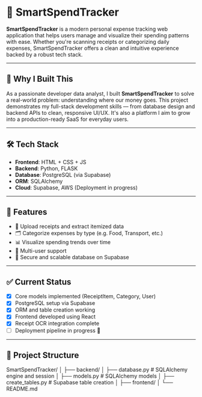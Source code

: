 # 💸 SmartSpendTracker

**SmartSpendTracker** is a modern personal expense tracking web application that helps users manage and visualize their spending patterns with ease. Whether you're scanning receipts or categorizing daily expenses, SmartSpendTracker offers a clean and intuitive experience backed by a robust tech stack.

---

## 🚀 Why I Built This

As a passionate developer data analyst, I built **SmartSpendTracker** to solve a real-world problem: understanding where our money goes. This project demonstrates my full-stack development skills — from database design and backend APIs to clean, responsive UI/UX. It's also a platform I aim to grow into a production-ready SaaS for everyday users.

---

## 🛠️ Tech Stack

- **Frontend**: HTML + CSS + JS
- **Backend**: Python, FLASK
- **Database**: PostgreSQL (via Supabase)
- **ORM**: SQLAlchemy
- **Cloud**: Supabase, AWS (Deployment in progress)

---

## 📸 Features

- 🧾 Upload receipts and extract itemized data
- 🗂️ Categorize expenses by type (e.g. Food, Transport, etc.)
- 📊 Visualize spending trends over time
- 👤 Multi-user support
- 🔐 Secure and scalable database on Supabase

---

## ✅ Current Status

- [x] Core models implemented (ReceiptItem, Category, User)
- [x] PostgreSQL setup via Supabase
- [x] ORM and table creation working
- [x] Frontend developed using React
- [x] Receipt OCR integration complete
- [ ] Deployment pipeline in progress 🚀

---

## 📂 Project Structure

SmartSpendTracker/
│
├── backend/
│ ├── database.py # SQLAlchemy engine and session
│ ├── models.py # SQLAlchemy models
│ ├── create_tables.py # Supabase table creation
│
├── frontend/ 
│
└── README.md 
